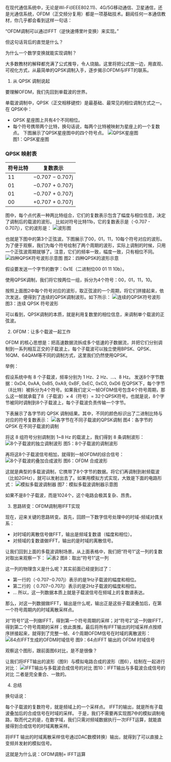 在现代通信系统中，无论是Wi-Fi(IEEE802.11)、4G/5G移动通信、卫星通信，还是光通信系统，OFDM（正交频分复用）都是一项基础技术。翻阅任何一本通信教材，你几乎都会看到这样一句话：

“OFDM调制可以通过IFFT（逆快速傅里叶变换）来实现。”

但这句话背后的直觉是什么？

为什么一个数学变换就能实现调制？

大多数教材的解释都充满了公式推导，令人烧脑。这里将把公式放一边，用直观、可视化方式，从最简单的QPSK调制入手，逐步揭示OFDM与IFFT的联系。

1. 从 QPSK 调制说起

要理解OFDM，我们先回到单载波的世界。

单载波调制中，QPSK（正交相移键控）是最基础、最常见的相位调制方式之一。在 QPSK中：

- QPSK 星座图上共有4个不同相位。
- 每个符号携带两个比特，换句话说，每两个比特被映射为星座上的一个复数点。
下图展示了QPSK星座图中的四个符号点。
![QPSK星座图](pngs/QPSK星座图.png)  
图1：QPSK星座图

### QPSK 映射表
| 符号比特 | 复数表示 |
|---------|----------------------|
| 11      | −0.707 − 0.707j |
| 01      | −0.707 + 0.707j |
| 01      | −0.707 + 0.707j |
| 00      | +0.707 + 0.707j |

图中，每个点代表一种两比特组合，它们的复数表示包含了幅度与相位信息，决定了调制后的载波的波形。
比如对符号比特11b，它的复数表示是（-0.707 - 0.707j），它的波形是：
![波形图](pngs/st.png)

也就是下图中的第3个正弦波。下图展示了00，01，11，10每个符号对应的波形。为了便于观察，我们为每个符号绘制了两个周期的波形，实际上调制的时候，只用一个正弦波周期就够了。注意，它们的频率一致，幅度一致，只有相位不同。
![四种QPSK符号波形示意图](pngs/四种QPSK符号波形示意图.png)
图2：四种QPSK的波形示意

假设要发送一个字节的数字：0x1E（二进制位00 01 11 10b）。

使用QPSK调制，我们将它按两位一组，拆分为4个符号：00，01，11，10。

按照上面图2中每个符号对应的波形，取正弦波的一个周期，将它们拼接起来，依次发送，便得到了连续的QPSK调制波形。如下所示：
![连续的QPSK符号波形](pngs/连续的QPSK符号波形.png)
图3：连续 QPSK 符号波形

可以看到，QPSK调制的本质，就是利用复数里的相位信息，来调制单个载波的正弦波。

2. OFDM：让多个载波一起工作

OFDM 的核心思想是：把高速数据流拆成多个低速的子数据流，并把它们分别调制到一系列相互正交的子载波上，每个子载波可以独立使用BPSK、QPSK、16QM、64QAM等不同的调制方式，这里我们仍然使用QPSK。

举例：

假设系统中有 8 个子载波，频率分别为 1 Hz、2 Hz、...、8 Hz。
发送8个字节数据：0xD4, 0xAA, 0xB5, 0xA9, 0xBF, 0xEC, 0xC0, 0xD6
在QPSK下，每个字节（8比特）被拆分为4个符号。如果我们定义一帧OFDM信号包含4个符号周期，那么这一帧就承载了8（子载波）× 4（符号）= 32个QPSK符号。也就是说，8个字节被同时调制到8个子载波上，每个子载波负责传输一个字节。

下表展示了各字节的 QPSK 调制结果。其中，不同的颜色标识出了二进制比特与对应的符号复数表示：
![各字节在不同子载波的QPSK调制](pngs/表1.png)
图4：各字节的 QPSK 在不同子载波的调制

将这 8 组符号分别调制到 1~8 Hz 的载波上，我们得到 8 条调制波形：
![8个子载波的独立调制波形](pngs/8个子载波的独立调制波形.png)
图5：8个子载波的调制波形

再将这8个子载波信号相加，就得到一帧OFDM的综合信号：
![8个子载波的叠加合成波形](pngs/8个子载波的叠加合成波形.png)
图6：OFDM 合成波形

这就是典型的多载波调制，它携带了8个字节的数据。将它们再调制到射频载波（比如2GHz），就可以发射出去了。如果用模拟方式实现，大致是下面的电路形式：
![模拟多载波调制器](pngs/模拟多载波调制器.png)
图7：模拟多载波调制器示意图

如果不是8个子载波，而是1024个，这个电路会极其复杂、昂贵。

3. 思路转变：OFDM调制用IFFT实现

现在，迎来关键的思路转变。首先，回顾一下数字信号处理中的时域-频域对偶关系：

- 对时域的离散信号做FFT，输出是频域复数谱（幅度和相位）。
- 对频域的复数谱做IFFT，输出的是时域的离散信号。

让我们回到上面的多载波调制场景。从上面表格中，我们把“符号1”这一列的复数对取出来观察一下：
![表2](pngs/表2.png)
图8：取出“符号1”这一列

这一列的物理含义是什么呢？其实前面已经提到过了：

- 第一行的（-0.707−0.707j）表示的是1Hz子载波的幅度和相位。
- 第二行的（ 0.707−0.707j）表示的是2Hz子载波的幅度和相位。
- …
所以，这一列数据本质上就是子载波信号在频域上的复数谱表达。

那么，对这一列数据做IFFT，输出是什么呢，输出正是这些子载波叠加后，在第一个符号周期内的时域离散采样点。

对“符号1”这一列做IFFT，得到第一个符号周期的采样；对“符号2”这一列做IFFT，得到第二个符号周期的采样；依此类推。最后将所有IFFT输出的时域采样点按顺序拼接起来，就得到了完整一帧、4个周期OFDM信号在时域的离散波形：
![64点IFFT生成的OFDM时域信号](pngs/64点IFFT生成的OFDM时域信号.png)
图9：64点IFFT 输出的 OFDM 时域信号

观察这个图形，跟前面图6对比，是不是很像？

让我们将IFFT输出的波形（图9）与模拟电路合成的波形（图6），绘制在一起进行对比：
![IFFT输出与多载波合成信号的对比](pngs/IFFT输出与多载波合成信号的对比.png)
图10：IFFT输出与多载波合成信号的对比
二者是完全重合、一致的。

4. 总结

换句话说：

每个子载波的复数符号，就是频域上的一个采样点。
IFFT的输出，就是所有子载波叠加后的合成信号在时域的采样。
于是，我们不需要再实现图7中的模拟调制电路，取而代之的是，在数字域，我们只需对频域数据执行一次IFFT运算，就能直接得到合成信号的时域离散采样。

将IFFT 输出的时域离散采样信号通过DAC数模转换）输出，就得到了可以直接上变频并发射的模拟信号。

这就是为什么说：OFDM调制= IFFT运算
